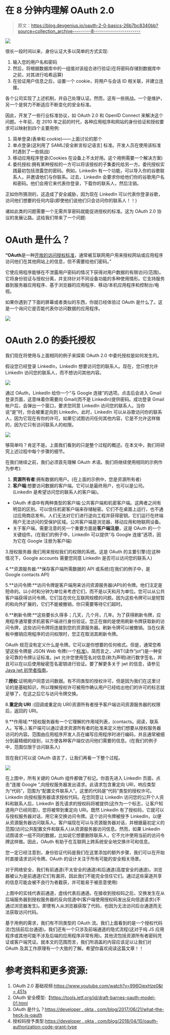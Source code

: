 # 在 8 分钟内理解 OAuth 2.0

> 原文：<https://blog.devgenius.io/oauth-2-0-basics-26b7bc8340bb?source=collection_archive---------8----------------------->

![](img/dbef300ff9d4f73699855a10a965c9aa.png)

很长一段时间以来，身份认证大多以简单的方式实现:

1.  输入您的用户名和密码
2.  然后，将根据数据库中的一组值对该组合进行验证(在将密码存储到数据库中之前，对其进行哈希运算)
3.  在验证用户信息之后，设置一个 cookie，将用户与会话 ID 相关联，并建立连接。

各个公司实现了上述机制，并自己处理认证。然而，这有一些挑战。一个是维护，另一个是努力不断适应不断变化的安全标准。

因此，开发了一些行业标准协议，如 OAuth 2.0 和 OpenID Connect 来解决这个问题。十年前，在 2010 年之前的时代，各种应用程序和网站的身份验证和授权要求可以映射到四个主要用例:

1.  简单登录(表单和 cookie)——上面讨论的那个
2.  单点登录(这利用了 SAML[安全断言标记语言] 标准。开发人员在使用该标准时遇到了一些挑战)
3.  移动应用程序登录(Cookies 在设备上不太好用。这个用例需要一个解决方案)
4.  委托授权:拥有某种授权的一方可以将该授权的子集委托给另一方。委托授权实践最初包括泄露您的密码。例如，LinkedIn 有一个功能，可以导入你的谷歌联系人，并邀请他们与你联系。过去，LinkedIn 会要求你给他们你的谷歌用户名和密码。他们会用它来代表你登录，下载你的联系人，然后注销。

正如你所猜测的，这造成了安全威胁，因为现在 LinkedIn 可以代表你登录谷歌，访问他们想要的任何内容(即使他们说他们只会访问你的联系人！！)

诸如此类的问题需要一个无需共享密码就能促进授权的标准。这为 OAuth 2.0 协议的发展让路。这给我们带来了一个问题:

# OAuth 是什么？

**“OAuth**是一种[开放的访问授权标准](https://en.wikipedia.org/wiki/Open_standard)，通常被互联网用户用来授权网站或应用程序访问他们在其他网站上的信息，但不需要给他们密码。”

它使应用程序能够在不泄露用户密码的情况下获得对用户数据的有限访问(范围)。它将身份验证与授权分离，并支持针对不同设备功能的多种使用情形。它支持服务器到服务器应用程序、基于浏览器的应用程序、移动/本机应用程序和控制台/电视。

如果你遇到了下面的屏幕或者类似的东西，你就已经体验过 OAuth 是什么了。这是一个询问它是否能代表你访问数据的应用程序。

![](img/c97d0113a32f9151017bbb76e68e55d1.png)

# OAuth 2.0 的委托授权

我们现在将使用与上面相同的例子来探索 OAuth 2.0 中委托授权是如何发生的。

假设您已经登录 LinkedIn，LinkedIn 想要访问您的联系人。现在，您只想允许 LinkedIn 访问您的联系人，而不想访问其他内容。

![](img/3332c3e80e206a8bcf081361f4fcdf64.png)

通过 OAuth，LinkedIn 给你一个“与 Google 连接”的选项。点击后会进入 Gmail 登录页面，这意味着你需要向 Gmail(而不是 LinkedIn)提供密码。成功登录 Gmail 帐户后，会弹出一个窗口，要求您同意 LinkedIn 访问您的联系人。当你说“是”时，你会被重定向到 LinkedIn，此时，LinkedIn 可以从谷歌访问你的联系人，因为它现在有你的许可。如果它试图访问任何其他内容，它是不允许这样做的，因为它只有访问联系人的权限。

![](img/69a3c1c6ab0ac72af8ad803ec753d3f9.png)

够简单吗？肯定不是。上面我们看到的只是整个过程的概述。在本文中，我们将研究上述过程中每个步骤的细节。

在我们继续之前，我们必须首先理解 OAuth 术语。我们将继续使用相同的示例作为参考):

1.  **资源所有者**:拥有数据的用户。(在上面的示例中，您是资源所有者)
2.  **客户端**:想要访问数据的客户端。它可以是最终用户，也可以是公司。(LinkedIn 是希望访问您的联系人的客户端)。

*   OAuth 术语中有两种类型的客户端:公共客户端和机密客户端。这两者之间有明显的区别。可以信任机密客户端来存储秘密。它们不在桌面上运行，也不通过应用商店发布。人们无法对它们进行逆向工程并获得密钥。它们运行在终端用户无法访问的受保护区域。公共客户端是浏览器、移动应用和物联网设备。
*   关于客户端，需要注意的另一个重要方面是**客户端注册**，这是 OAuth 的一个关键组件。(在我们的例子中，LinkedIn 可以提供“与 Google 连接”选项，因为它在 Google 注册为客户端)

3.授权服务器:我们用来授权我们的权限的系统。这是 OAuth 的主要引擎(在这种情况下，Google accounts 需要您同意 LinkedIn 是否可以访问您的联系人)

4.**资源服务器:**保存客户端所需数据的 API 或系统(在我们的例子中，是 Google contacts API)

5.**访问令牌:**访问令牌是客户端用来访问资源服务器(API)的令牌。他们注定是短命的。以小时和分钟为单位来考虑它们，而不是以天和月为单位。您可以从公共客户端获得访问令牌。它们旨在优化互联网规模的问题。因为这些令牌可以是短暂的和向外扩展的，它们不能被撤销，你只需要等待它们超时。

6.**刷新令牌:**这些要长久得多；几天，几个月，几年。为了获得刷新令牌，应用程序通常要求机密客户端进行身份验证。您正在做的是使用刷新令牌获取新的访问令牌，这些访问令牌将连接到您的资源服务器。刷新令牌可以被撤销。当在仪表板中撤销应用程序的访问权限时，您正在取消其刷新令牌。

OAuth 规范没有定义什么是令牌。它可以是你想要的任何格式。但是，通常您希望这些令牌是 JSON Web 令牌(一个[标准](https://tools.ietf.org/html/rfc7519))。简而言之，JWT(读作“jot”)是一种安全可靠的令牌认证标准。jwt 允许您使用签名对信息(称为声明)进行数字签名，并且可以在以后使用秘密签名密钥进行验证。要了解更多关于 jwt 的信息，请参见[Java jwt 初学者指南](https://stormpath.com/blog/beginners-guide-jwts-in-java)。

7.**授权**:证明用户同意访问数据。有不同类型的授权许可，但是因为我们在这里讨论的是基础知识，所以理解授权许可被用作确认用户已经给出他们的许可的标志就足够了，在这之后它与访问令牌交换。

8.**重定向 URI** :(回调或重定向 URI)资源所有者授予客户端访问资源服务器的权限后，返回的 URI。

9.**作用域:**授权服务器有一个它理解的作用域列表，(contacts。阅读，联系人。写等。).客户端可以通过请求资源所有者的批准来定义他们想要从授权服务器访问的内容。范围由应用程序开发人员在编写应用程序时进行编码，并且通常被细分到最精细的级别，以方便各种客户端仅访问他们需要的信息。(在我们的例子中，范围仅限于访问联系人)

现在我们可以说 OAuth 语言了，让我们再看一下整个过程。

![](img/440bc97a72086fbff69c8631ee3b68c8.png)

在上图中，所有关键的 OAuth 组件都做了标记。你首先进入 LinkedIn 页面，点击“连接 Google ”,向授权服务器发出请求。此请求包含重定向 URI，响应类型为“代码”，范围为“配置文件联系人”。这里的代码是“代码”类型的授权许可。LinkedIn 向授权服务器请求授权代码。在您同意让 LinkedIn 访问您的公开个人资料和联系人后，LinkedIn 首先请求的授权码将被提供(这作为一个标志，让客户知道用户已经同意)，您将被带到重定向 URI。既然 LinkedIn 有了授权码，它就可以与授权服务器对话，用它来交换访问令牌。这个访问令牌被授予 LinkedIn，以便从资源服务器访问联系人。客户端现在可以与资源服务器对话，并根据最初定义的范围(访问公共配置文件和联系人)从资源服务器访问信息。然而，如果 LinkedIn 试图请求一组不同的数据，比如说它想要删除联系人，它不允许使用当前的访问令牌这样做。因此，OAuth 有助于在互联网上跨系统安全地交换许可和信息。

您一定已经注意到，身份验证代码是我们在这里添加的额外步骤，我们可以在开始时直接请求访问令牌。OAuth 的设计关注于所有可能的安全相关场景。

对于网络安全，我们有前通道(不太安全的通道)和后通道(高度安全的通道)。浏览器被认为是前通道(它们有漏洞，因此我们不能完全信任它们。通过这些渠道共享的信息可能会被不良行为者截获，并可能易于被恶意使用)

上图中的实线代表前通道，虚线代表后通道。在接收到授权码之后，交换发生在从后端服务器到授权服务器的反向信道中(客户端使用授权码发出反向信道请求)(不通过浏览器发生)。即使有人从浏览器获取了代码，也因为无法访问后台通道而无法获取访问代码。

基于用例的需求，我们有不同类型的 OAuth 流。我们上面看到的是一个授权代码流(包括前后台通道)。我们还有一个只涉及前端通道的隐式流程(这对于纯 JS 应用程序或其他可能不涉及后端的应用程序非常有用)。其他流包括资源所有者密码凭证或客户端凭证。就本文的范围而言，我们所涵盖的内容应该足以让我们对 OAuth 及其工作原理有一个大致的了解。希望你喜欢阅读这篇文章！！

# 参考资料和更多资源:

1.  OAuth 2.0 基础视频:[https://www.youtube.com/watch?v=996OiexHze0&t = 451s](https://www.youtube.com/watch?v=996OiexHze0&t=451s)
2.  OAuth 安全模型:【https://tools.ietf.org/id/draft-barnes-oauth-model-01.html 
3.  OAuth 是什么？[https://developer . okta . com/blog/2017/06/21/what-the-heck-is-oauth](https://developer.okta.com/blog/2017/06/21/what-the-heck-is-oauth)
4.  授权码授予类型:[https://developer . okta . com/blog/2018/04/10/oauth-authorization-code-grant-type](https://developer.okta.com/blog/2018/04/10/oauth-authorization-code-grant-type)
